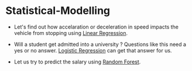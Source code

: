 # Statistical-Modelling
* Let's find out how accelaration or deceleration in speed impacts the vehicle from stopping  using [Linear Regression](https://github.com/cdevairakkam7/Statistical-Modelling-/blob/master/Linear%20Regression.ipynb). 

* Will a student get admitted into a  university ? Questions like this need a yes or no answer. [Logistic Regression](https://github.com/cdevairakkam7/Statistical-Modelling-/blob/master/logistic%20regression.ipynb) can get that answer for us.

* Let us try to predict the salary using [Random Forest](https://github.com/cdevairakkam7/Statistical-Modelling-/blob/master/Random%20Forest.ipynb).
